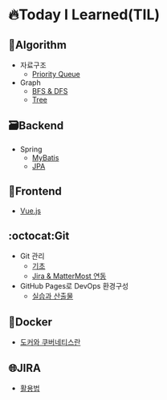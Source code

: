 # 🔥Today I Learned(TIL)

## 🐛Algorithm
* 자료구조
  * [Priority Queue](Algorithm/자료구조/Priority%20Queue.md)
* Graph
  * [BFS & DFS](Algorithm/Graph/BFS%20&%20DFS/BFS.md)
  * [Tree](Algorithm/Graph/Tree/Tree.md) 

## 🗃️Backend
* Spring
  * [MyBatis](Spring/MyBatis.md)
  * [JPA](Spring/JPA.md)

## 📱Frontend
* [Vue.js](Vue/활용.md)
  
## :octocat:Git
* Git 관리
  * [기초](Git/관리/기초.md)
  * [Jira & MatterMost 연동](Git/관리/Jira&MatterMost%20연동.md)
* GitHub Pages로 DevOps 환경구성
  * [실습과 산출물](Git/GitHub%20Pages로%20DevOps%20환경구성.md)


## 🐋Docker
* [도커와 쿠버네티스란](Docker/도커와%20쿠버네티스란.md)

## 🌐JIRA
* [활용법](JIRA/활용법.md)